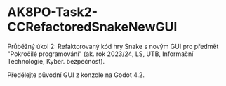 # AK8PO-Task2-CCRefactoredSnakeNewGUI
Průběžný úkol 2: Refaktorovaný kód hry Snake s novým GUI pro předmět "Pokročilé programování" (ak. rok 2023/24, LS, UTB, Informační Technologie, Kyber. bezpečnost).

Předělejte původní GUI z konzole na Godot 4.2.
